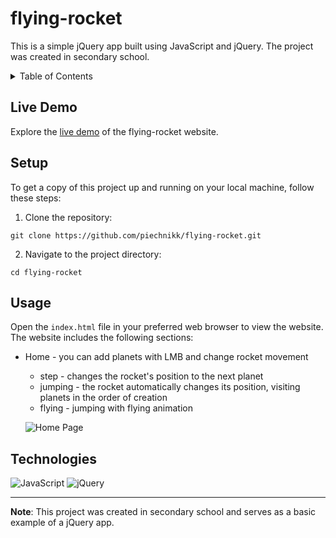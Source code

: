 # flying-rocket

This is a simple jQuery app built using JavaScript and jQuery. The project was created in secondary school.

<details>
  <summary>Table of Contents</summary>
  <ul>
    <li><a href="#live-demo">Live Demo</a></li>
    <li><a href="#setup">Setup</a></li>
    <li><a href="#usage">Usage</a></li>
    <li><a href="#technologies">Technologies</a></li>
  </ul>
</details>

## Live Demo

Explore the [live demo](https://piechnikk.github.io/flying-rocket/) of the flying-rocket website.

## Setup

To get a copy of this project up and running on your local machine, follow these steps:

1. Clone the repository: 
```
git clone https://github.com/piechnikk/flying-rocket.git
```
2. Navigate to the project directory: 
```
cd flying-rocket
```

## Usage

Open the `index.html` file in your preferred web browser to view the website. The website includes the following sections:

- Home - you can add planets with LMB and change rocket movement
  - step - changes the rocket's position to the next planet
  - jumping - the rocket automatically changes its position, visiting planets in the order of creation
  - flying - jumping with flying animation

  ![Home Page](https://github.com/piechnikk/flying-rocket/assets/51060535/b962c164-f2c4-4058-acf1-d3e48d1add40)

## Technologies

<div>
    <img src="https://img.shields.io/badge/JavaScript-323330?style=for-the-badge&logo=javascript&logoColor=F7DF1E" alt="JavaScript"> 
    <img src="https://img.shields.io/badge/jQuery-0769AD?style=for-the-badge&logo=jquery&logoColor=white" alt="jQuery">
</div>

---

**Note**: This project was created in secondary school and serves as a basic example of a jQuery app.
